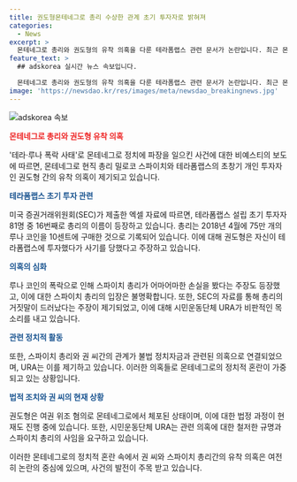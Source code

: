 ```yaml
---
title: 권도형몬테네그로 총리 수상한 관계 초기 투자자로 밝혀져
categories:
  - News
excerpt: >
  몬테네그로 총리와 권도형의 유착 의혹을 다룬 테라폼랩스 관련 문서가 논란입니다. 최근 몬테네그로 일간지 비예스티는 미국 증권거래위원회가 제출한 문서에 따라 총리의 테라폼랩스 투자 의혹을 보도했습니다. 이에 대해 시민운동단체 URA는 총리의 거짓말과 의혹의 해명을 요구하고 있습니다. 또한, 권 씨의 루나 코인 거래와 관련하여 총리의 공개되지 않은 자산과 관련된 의심도 제기되고 있습니다. 이러한 사안들이 몬테네그로 정치계를 동요시키고 있습니다.
feature_text: >
  ## adskorea 실시간 뉴스 속보입니다.

  몬테네그로 총리와 권도형의 유착 의혹을 다룬 테라폼랩스 관련 문서가 논란입니다. 최근 몬테네그로 일간지 비예스티는 미국 증권거래위원회가 제출한 문서에 따라 총리의 테라폼랩스 투자 의혹을 보도했습니다. 이에 대해 시민운동단체 URA는 총리의 거짓말과 의혹의 해명을 요구하고 있습니다. 또한, 권 씨의 루나 코인 거래와 관련하여 총리의 공개되지 않은 자산과 관련된 의심도 제기되고 있습니다. 이러한 사안들이 몬테네그로 정치계를 동요시키고 있습니다.
image: 'https://newsdao.kr/res/images/meta/newsdao_breakingnews.jpg'
---
```


<p><img src="https://newsdao.kr/res/images/meta/newsdao_breakingnews.jpg" alt="adskorea 속보" /></p>

<p><b><span style="color: #ee2323;">몬테네그로 총리와 권도형 유착 의혹</span></b></p>

<p>'테라·루나 폭락 사태'로 몬테네그로 정치에 파장을 일으킨 사건에 대한 비예스티의 보도에 따르면, 몬테네그로 현직 총리 밀로코 스파이치와 테라폼랩스의 초창기 개인 투자자인 권도형 간의 유착 의혹이 제기되고 있습니다.</p>

<p data-ke-size="size16"></p>

<p><b><span style="color: #1a5490;">테라폼랩스 초기 투자 관련</span></b></p>

<p>미국 증권거래위원회(SEC)가 제출한 엑셀 자료에 따르면, 테라폼랩스 설립 초기 투자자 81명 중 16번째로 총리의 이름이 등장하고 있습니다. 총리는 2018년 4월에 75만 개의 루나 코인을 10센트에 구매한 것으로 기록되어 있습니다. 이에 대해 권도형은 자신이 테라폼랩스에 투자했다가 사기를 당했다고 주장하고 있습니다.</p>

<p data-ke-size="size16"></p>

<p><b><span style="color: #1a5490;">의혹의 심화</span></b></p>

<p>루나 코인의 폭락으로 인해 스파이치 총리가 어마어마한 손실을 봤다는 주장도 등장했고, 이에 대한 스파이치 총리의 입장은 불명확합니다. 또한, SEC의 자료를 통해 총리의 거짓말이 드러났다는 주장이 제기되었고, 이에 대해 시민운동단체 URA가 비판적인 목소리를 내고 있습니다.</p>

<p data-ke-size="size16"></p>

<p><b><span style="color: #1a5490;">관련 정치적 활동</span></b></p>

<p>또한, 스파이치 총리와 권 씨간의 관계가 불법 정치자금과 관련된 의혹으로 연결되었으며, URA는 이를 제기하고 있습니다. 이러한 의혹들로 몬테네그로의 정치적 혼란이 가중되고 있는 상황입니다.</p>

<p data-ke-size="size16"></p>

<p><b><span style="color: #1a5490;">법적 조치와 권 씨의 현재 상황</span></b></p>

<p>권도형은 여권 위조 혐의로 몬테네그로에서 체포된 상태이며, 이에 대한 법정 과정이 현재도 진행 중에 있습니다. 또한, 시민운동단체 URA는 관련 의혹에 대한 철저한 규명과 스파이치 총리의 사임을 요구하고 있습니다.</p>

<p data-ke-size="size16"></p>

<p>이러한 몬테네그로의 정치적 혼란 속에서 권 씨와 스파이치 총리간의 유착 의혹은 여전히 논란의 중심에 있으며, 사건의 발전이 주목 받고 있습니다.</p>

